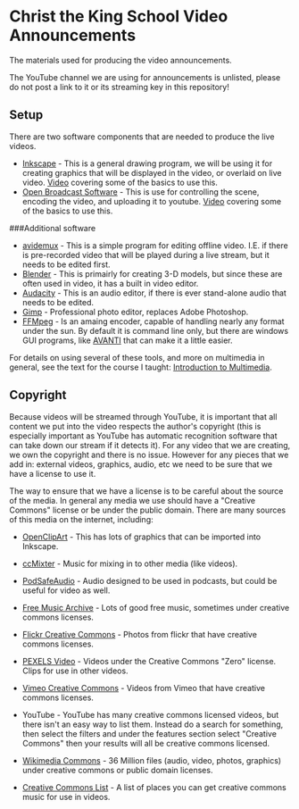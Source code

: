 # Christ the King School Video Announcements

The materials used for producing the video announcements.

The YouTube channel we are using for announcements is unlisted, please do not post a link to it or its streaming key in this repository!



## Setup
There are two software components that are needed to produce the live videos. 

*   [Inkscape](https://inkscape.org/en/) - This is a general drawing program, we will be using it for creating graphics that will be displayed in the video, or overlaid on live video. [Video](https://www.youtube.com/watch?v=c8mR7t0shIA) covering some of the basics to use this.
*   [Open Broadcast Software](https://obsproject.com/) - This is use for controlling the scene, encoding the video, and uploading it to youtube. [Video](https://www.youtube.com/watch?v=TyHKcVC1rro) covering some of the basics to use this.

###Additional software

*   [avidemux](http://fixounet.free.fr/avidemux/) - This is a simple program for editing offline video. I.E. if there is pre-recorded video that will be played during a live stream, but it needs to be edited first.
*   [Blender](https://www.blender.org/) - This is primairly for creating 3-D models, but since these are often used in video, it has a built in video editor.
*   [Audacity](http://www.audacityteam.org/) - This is an audio editor, if there is ever stand-alone audio that needs to be edited.
*   [Gimp](https://www.gimp.org/) - Professional photo editor, replaces Adobe Photoshop. 
*   [FFMpeg](https://ffmpeg.org/download.html) - Is an amaing encoder, capable of handling nearly any format under the sun. By default it is command line only, but there are windows GUI programs, like [AVANTI](http://www.avanti.arrozcru.org/) that can make it a little easier. 

For details on using several of these tools, and more on multimedia in general, see the text for the course I taught: [Introduction to Multimedia](http://mediaintro.teeks99.com/).


## Copyright

Because videos will be streamed through YouTube, it is important that all content we put into the video respects the author's copyright (this is especially important as YouTube has automatic recognition software that can take down our stream if it detects it). For any video that we are creating, we own the copyright and there is no issue. However for any pieces that we add in: external videos, graphics, audio, etc we need to be sure that we have a license to use it. 

The way to ensure that we have a license is to be careful about the source of the media. In general any media we use should have a "Creative Commons" license or be under the public domain. There are many sources of this media on the internet, including:

*   [OpenClipArt](https://openclipart.org/) - This has lots of graphics that can be imported into Inkscape.
*   [ccMixter](http://ccmixter.org/) - Music for mixing in to other media (like videos).
*   [PodSafeAudio](http://www.podsafeaudio.com/) - Audio designed to be used in podcasts, but could be useful for video as well.
*   [Free Music Archive](http://freemusicarchive.org/) - Lots of good free music, sometimes under creative commons licenses.
*   [Flickr Creative Commons](https://www.flickr.com/creativecommons/) - Photos from flickr that have creative commons licenses.
*   [PEXELS Video](https://videos.pexels.com/video-license) - Videos under the Creative Commons "Zero" license. Clips for use in other videos.
*   [Vimeo Creative Commons](https://vimeo.com/creativecommons) - Videos from Vimeo that have creative commons licenses.
*   YouTube - YouTube has many creative commons licensed videos, but there isn't an easy way to list them. Instead do a search for something, then select the filters and under the features section select "Creative Commons" then your results will all be creative commons licensed.
*   [Wikimedia Commons](https://commons.wikimedia.org/wiki/Main_Page) - 36 Million files (audio, video, photos, graphics) under creative commons or public domain licenses. 

*   [Creative Commons List](https://creativecommons.org/about/program-areas/arts-culture/arts-culture-resources/legalmusicforvideos/) - A list of places you can get creative commons music for use in videos.
